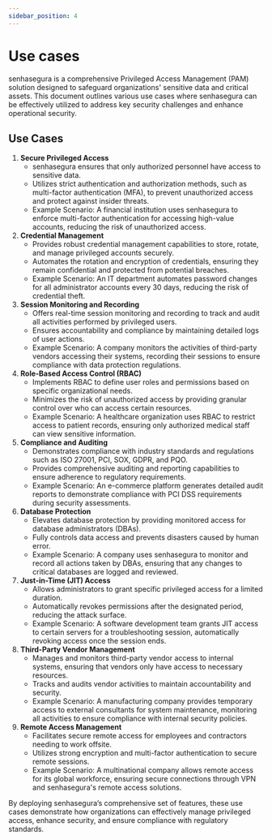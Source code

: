 ```yaml
---
sidebar_position: 4
---
```


# Use cases
senhasegura is a comprehensive Privileged Access Management (PAM) solution designed to safeguard organizations' sensitive data and critical assets. This document outlines various use cases where senhasegura can be effectively utilized to address key security challenges and enhance operational security.

## **Use Cases**

1. **Secure Privileged Access**
    - senhasegura ensures that only authorized personnel have access to sensitive data.
    - Utilizes strict authentication and authorization methods, such as multi-factor authentication (MFA), to prevent unauthorized access and protect against insider threats.
    - Example Scenario: A financial institution uses senhasegura to enforce multi-factor authentication for accessing high-value accounts, reducing the risk of unauthorized access.
2. **Credential Management**
    - Provides robust credential management capabilities to store, rotate, and manage privileged accounts securely.
    - Automates the rotation and encryption of credentials, ensuring they remain confidential and protected from potential breaches.
    - Example Scenario: An IT department automates password changes for all administrator accounts every 30 days, reducing the risk of credential theft.
3. **Session Monitoring and Recording**
    - Offers real-time session monitoring and recording to track and audit all activities performed by privileged users.
    - Ensures accountability and compliance by maintaining detailed logs of user actions.
    - Example Scenario: A company monitors the activities of third-party vendors accessing their systems, recording their sessions to ensure compliance with data protection regulations.
4. **Role-Based Access Control (RBAC)**
    - Implements RBAC to define user roles and permissions based on specific organizational needs.
    - Minimizes the risk of unauthorized access by providing granular control over who can access certain resources.
    - Example Scenario: A healthcare organization uses RBAC to restrict access to patient records, ensuring only authorized medical staff can view sensitive information.
5. **Compliance and Auditing**
    - Demonstrates compliance with industry standards and regulations such as ISO 27001, PCI, SOX, GDPR, and PQO.
    - Provides comprehensive auditing and reporting capabilities to ensure adherence to regulatory requirements.
    - Example Scenario: An e-commerce platform generates detailed audit reports to demonstrate compliance with PCI DSS requirements during security assessments.
6. **Database Protection**
    - Elevates database protection by providing monitored access for database administrators (DBAs).
    - Fully controls data access and prevents disasters caused by human error.
    - Example Scenario: A company uses senhasegura to monitor and record all actions taken by DBAs, ensuring that any changes to critical databases are logged and reviewed.
7. **Just-in-Time (JIT) Access**
    - Allows administrators to grant specific privileged access for a limited duration.
    - Automatically revokes permissions after the designated period, reducing the attack surface.
    - Example Scenario: A software development team grants JIT access to certain servers for a troubleshooting session, automatically revoking access once the session ends.
8. **Third-Party Vendor Management**
    - Manages and monitors third-party vendor access to internal systems, ensuring that vendors only have access to necessary resources.
    - Tracks and audits vendor activities to maintain accountability and security.
    - Example Scenario: A manufacturing company provides temporary access to external consultants for system maintenance, monitoring all activities to ensure compliance with internal security policies.
9. **Remote Access Management**
    - Facilitates secure remote access for employees and contractors needing to work offsite.
    - Utilizes strong encryption and multi-factor authentication to secure remote sessions.
    - Example Scenario: A multinational company allows remote access for its global workforce, ensuring secure connections through VPN and senhasegura's remote access solutions.

By deploying senhasegura’s comprehensive set of features, these use cases demonstrate how organizations can effectively manage privileged access, enhance security, and ensure compliance with regulatory standards.